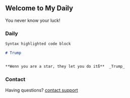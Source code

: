 ## Welcome to My Daily

You never know your luck!

### Daily


```markdown
Syntax highlighted code block

# Trump


**Wenn you are a star, they let you do itß**  _Trump_ 


```


### Contact

Having questions? [contact support](https://github.com/contact)
